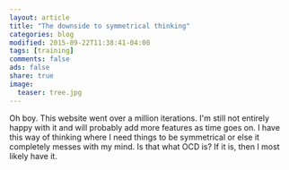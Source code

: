 ```yaml
---
layout: article
title: "The downside to symmetrical thinking"
categories: blog
modified: 2015-09-22T11:38:41-04:00
tags: [training]
comments: false
ads: false
share: true
image:
  teaser: tree.jpg
---
```


Oh boy. This website went over a million iterations. I'm still not entirely happy with it and will probably add more features as time goes on.
I have this way of thinking where I need things to be symmetrical or else it completely messes with my mind. Is that what OCD is? If it is, then 
I most likely have it.



